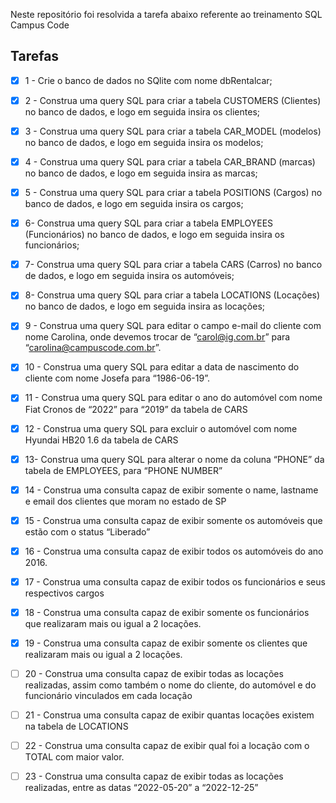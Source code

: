 Neste repositório foi resolvida a tarefa abaixo referente ao treinamento SQL Campus Code

## Tarefas
- [x] 1 - Crie o banco de dados no SQlite com nome dbRentalcar;

- [x] 2 - Construa uma query SQL para criar a tabela CUSTOMERS (Clientes) no banco de dados, e logo em seguida insira os clientes;

- [x] 3 - Construa uma query SQL para criar a tabela CAR_MODEL (modelos) no banco de dados, e logo em seguida insira os modelos;

- [x] 4 - Construa uma query SQL para criar a tabela CAR_BRAND (marcas) no banco de dados, e logo em seguida insira as marcas;

- [x] 5 - Construa uma query SQL para criar a tabela POSITIONS (Cargos) no banco de dados, e logo em seguida insira os cargos;

- [x] 6- Construa uma query SQL para criar a tabela EMPLOYEES (Funcionários) no banco de dados, e logo em seguida insira os funcionários;

- [x] 7- Construa uma query SQL para criar a tabela CARS (Carros) no banco de dados, e logo em seguida insira os automóveis;

- [x] 8- Construa uma query SQL para criar a tabela LOCATIONS (Locações) no banco de dados, e logo em seguida insira as locações;

- [x] 9 - Construa uma query SQL para editar o campo e-mail do cliente com nome Carolina, onde devemos trocar de “carol@ig.com.br” para “carolina@campuscode.com.br”.

- [x] 10 - Construa uma query SQL para editar a data de nascimento do cliente com nome Josefa para “1986-06-19”.

- [x] 11 - Construa uma query SQL para editar o ano do automóvel com nome Fiat Cronos de “2022” para “2019” da tabela de CARS

- [x] 12 - Construa uma query SQL para excluir o automóvel com nome Hyundai HB20 1.6 da tabela de CARS

- [x] 13- Construa uma query SQL para alterar o nome da coluna “PHONE” da tabela de EMPLOYEES, para “PHONE NUMBER”

- [x] 14 - Construa uma consulta capaz de exibir somente o name, lastname e email dos clientes que moram no estado de SP

- [x] 15 - Construa uma consulta capaz de exibir somente os automóveis que estão com o status “Liberado”

- [x] 16 - Construa uma consulta capaz de exibir todos os automóveis do ano 2016.

- [x] 17 - Construa uma consulta capaz de exibir todos os funcionários e seus respectivos cargos

- [x] 18 - Construa uma consulta capaz de exibir somente os funcionários que realizaram mais ou igual a 2 locações.

- [x] 19 - Construa uma consulta capaz de exibir somente os clientes que realizaram mais ou igual a 2 locações.

- [ ] 20 - Construa uma consulta capaz de exibir todas as locações realizadas, assim como também o nome do cliente, do automóvel e do funcionário vinculados em cada locação

- [ ] 21 - Construa uma consulta capaz de exibir quantas locações existem na tabela de LOCATIONS

- [ ] 22 - Construa uma consulta capaz de exibir qual foi a locação com o TOTAL com maior valor.

- [ ] 23 - Construa uma consulta capaz de exibir todas as locações realizadas, entre as datas “2022-05-20” a “2022-12-25”

